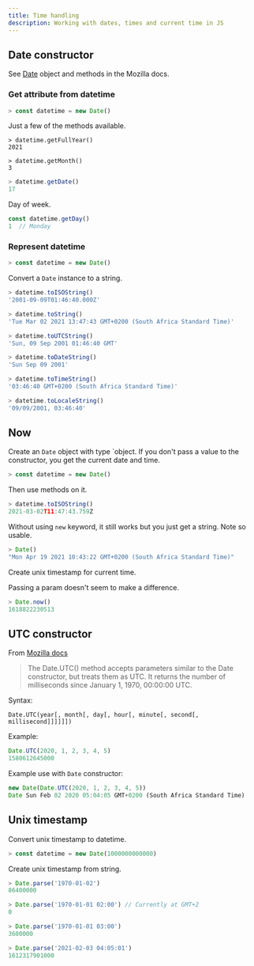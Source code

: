 ```yaml
---
title: Time handling
description: Working with dates, times and current time in JS
---
```



## Date constructor

See [Date](https://developer.mozilla.org/en-US/docs/Web/JavaScript/Reference/Global_Objects/Date) object and methods in the Mozilla docs.

### Get attribute from datetime

```javascript
> const datetime = new Date()
```

Just a few of the methods available.

```javacript
> datetime.getFullYear()
2021
```

```javacript
> datetime.getMonth()
3
```

```javascript
> datetime.getDate()
17
```

Day of week.

```javascript
const datetime.getDay()
1  // Monday
```

### Represent datetime

```javascript
> const datetime = new Date()
```

Convert a `Date` instance to a string.

```javascript
> datetime.toISOString()
'2001-09-09T01:46:40.000Z'
```

```javascript
> datetime.toString()
'Tue Mar 02 2021 13:47:43 GMT+0200 (South Africa Standard Time)'
```

```javascript
> datetime.toUTCString()
'Sun, 09 Sep 2001 01:46:40 GMT'
```

```javascript
> datetime.toDateString()
'Sun Sep 09 2001'
```

```javascript
> datetime.toTimeString()
'03:46:40 GMT+0200 (South Africa Standard Time)'
```

```javascript
> datetime.toLocaleString()
'09/09/2001, 03:46:40'
```


## Now

Create an `Date` object with type `object. If you don't pass a value to the constructor, you get the current date and time.

```javascript
> const datetime = new Date()
```

Then use methods on it.

```javascript
> datetime.toISOString()
2021-03-02T11:47:43.759Z
```

Without using `new` keyword, it still works but you just get a string. Note so usable.

```javascript
> Date()
"Mon Apr 19 2021 10:43:22 GMT+0200 (South Africa Standard Time)"
```

Create unix timestamp for current time.

Passing a param doesn't seem to make a difference.

```javascript
> Date.now()
1618822230513
```

## UTC constructor

From [Mozilla docs](https://developer.mozilla.org/en-US/docs/Web/JavaScript/Reference/Global_Objects/Date/UTC)

> The Date.UTC() method accepts parameters similar to the Date constructor, but treats them as UTC. It returns the number of milliseconds since January 1, 1970, 00:00:00 UTC.

Syntax:

```
Date.UTC(year[, month[, day[, hour[, minute[, second[, millisecond]]]]]])
```

Example:

```javascript
Date.UTC(2020, 1, 2, 3, 4, 5)
1580612645000
```

Example use with `Date` constructor:

```javascript
new Date(Date.UTC(2020, 1, 2, 3, 4, 5))
Date Sun Feb 02 2020 05:04:05 GMT+0200 (South Africa Standard Time)
```


## Unix timestamp

Convert unix timestamp to datetime.

```javascript
> const datetime = new Date(1000000000000)
```

Create unix timestamp from string.

```javascript
> Date.parse('1970-01-02')
86400000

> Date.parse('1970-01-01 02:00') // Currently at GMT+2
0

> Date.parse('1970-01-01 03:00')
3600000

> Date.parse('2021-02-03 04:05:01')
1612317901000
```
